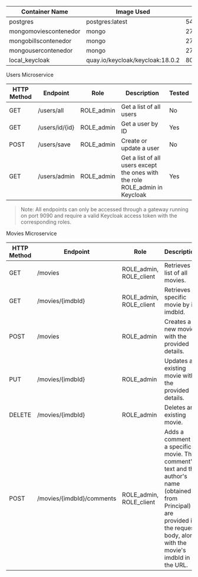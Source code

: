 | Container Name | Image Used                      | Port       | Username | Password |
| -------------- | ------------------------------ | ---------- | -------- | -------- |
| postgres       | postgres:latest                | 5439:5439  | postgres | 1234     |
| mongomoviescontenedor | mongo                   | 27018:27017 | usrmongo | pwdmongo |
| mongobillscontenedor | mongo                   | 27019:27017 | usrmongo | pwdmongo |
| mongousercontenedor  | mongo                   | 27020:27017 | usrmongo | pwdmongo |
| local_keycloak | quay.io/keycloak/keycloak:18.0.2 | 8080:8080  | admin    | admin    |

Users Microservice

| HTTP Method | Endpoint | Role | Description | Tested |
|-------------|----------|------|-------------|--------|
| GET         | /users/all | ROLE_admin | Get a list of all users | No    |
| GET         | /users/id/{id} | ROLE_admin | Get a user by ID | Yes    |
| POST        | /users/save | ROLE_admin | Create or update a user | No    |
| GET         | /users/admin | ROLE_admin | Get a list of all users except the ones with the role ROLE_admin in Keycloak | Yes    |

> Note: All endpoints can only be accessed through a gateway running on port 9090 and require a valid Keycloak access token with the corresponding roles.


Movies Microservice

| HTTP Method | Endpoint                      | Role                                | Description                                                                                                                                                                      | Tested |
|-------------|-------------------------------|-------------------------------------|----------------------------------------------------------------------------------------------------------------------------------------------------------------------------------|--------|
| GET         | /movies                             | ROLE_admin, ROLE_client             | Retrieves a list of all movies.                                                                                                                                                 | Yes    |
| GET         | /movies/{imdbId}                     | ROLE_admin, ROLE_client             | Retrieves a specific movie by its imdbId.                                                                                                                                       | Yes    |
| POST        | /movies                             | ROLE_admin                          | Creates a new movie with the provided details.                                                                                                                                  | Yes    |
| PUT         | /movies/{imdbId}                     | ROLE_admin                          | Updates an existing movie with the provided details.                                                                                                                            | Yes    |
| DELETE      | /movies/{imdbId}                     | ROLE_admin                          | Deletes an existing movie.                                                                                                                                                       | Yes    |
| POST        | /movies/{imdbId}/comments            | ROLE_admin, ROLE_client             | Adds a comment to a specific movie. The comment's text and the author's name (obtained from Principal) are provided in the request body, along with the movie's imdbId in the URL. | Yes    |

